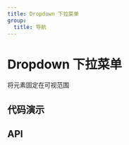 ```yaml
---
title: Dropdown 下拉菜单
group:
  title: 导航
---
```


# Dropdown 下拉菜单

将元素固定在可视范围

## 代码演示

<code src="./demo/basic" ></code>

## API
